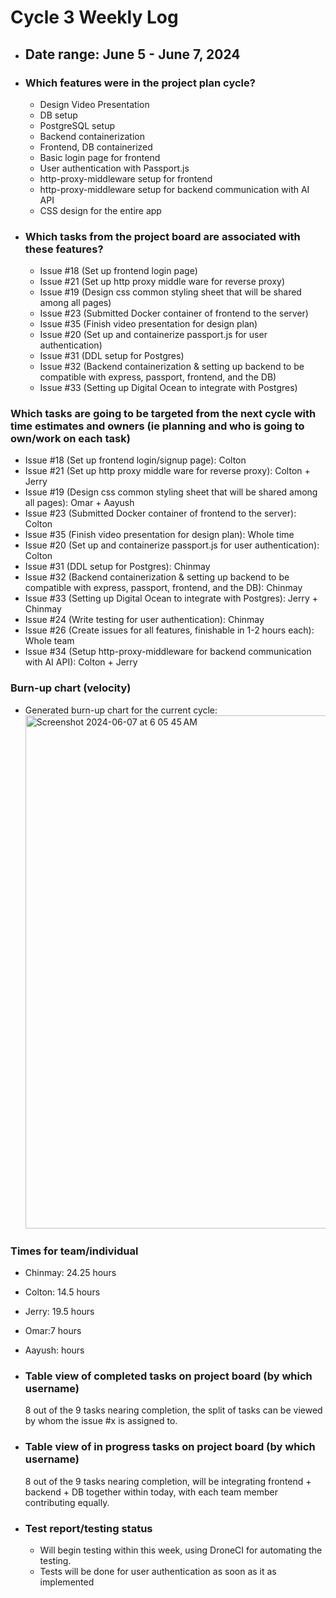 # Cycle 3 Weekly Log

- ## Date range: June 5 - June 7, 2024

- ### Which features were in the project plan cycle?

  - Design Video Presentation
  - DB setup
  - PostgreSQL setup
  - Backend containerization
  - Frontend, DB containerized
  - Basic login page for frontend
  - User authentication with Passport.js
  - http-proxy-middleware setup for frontend
  - http-proxy-middleware setup for backend communication with AI API
  - CSS design for the entire app

- ### Which tasks from the project board are associated with these features?

  - Issue #18 (Set up frontend login page)
  - Issue #21 (Set up http proxy middle ware for reverse proxy)
  - Issue #19 (Design css common styling sheet that will be shared among all pages)
  - Issue #23 (Submitted Docker container of frontend to the server)
  - Issue #35 (Finish video presentation for design plan)
  - Issue #20 (Set up and containerize passport.js for user authentication)
  - Issue #31 (DDL setup for Postgres)
  - Issue #32 (Backend containerization & setting up backend to be compatible with express, passport, frontend, and the DB)
  - Issue #33 (Setting up Digital Ocean to integrate with Postgres)

### Which tasks are going to be targeted from the next cycle with time estimates and owners (ie planning and who is going to own/work on each task)

  - Issue #18 (Set up frontend login/signup page): Colton
  - Issue #21 (Set up http proxy middle ware for reverse proxy): Colton + Jerry
  - Issue #19 (Design css common styling sheet that will be shared among all pages): Omar + Aayush
  - Issue #23 (Submitted Docker container of frontend to the server): Colton
  - Issue #35 (Finish video presentation for design plan): Whole time
  - Issue #20 (Set up and containerize passport.js for user authentication): Colton
  - Issue #31 (DDL setup for Postgres): Chinmay
  - Issue #32 (Backend containerization & setting up backend to be compatible with express, passport, frontend, and the DB): Chinmay
  - Issue #33 (Setting up Digital Ocean to integrate with Postgres): Jerry + Chinmay
  - Issue #24 (Write testing for user authentication): Chinmay
  - Issue #26 (Create issues for all features, finishable in 1-2 hours each): Whole team
  - Issue #34 (Setup http-proxy-middleware for backend communication with AI API): Colton + Jerry

### Burn-up chart (velocity)

- Generated burn-up chart for the current cycle:
    <img width="821" alt="Screenshot 2024-06-07 at 6 05 45 AM" src="https://github.com/UBCO-COSC499-Summer-2024/team-8-capstone-team-8/assets/144177741/273798fa-ce66-4510-afbf-5ac9199d78f7">

### Times for team/individual

- Chinmay: 24.25 hours
- Colton: 14.5 hours
- Jerry: 19.5 hours
- Omar:7 hours
- Aayush: hours

- ### Table view of completed tasks on project board (by which username)

  8 out of the 9 tasks nearing completion, the split of tasks can be viewed by whom the issue #x is assigned to.

- ### Table view of in progress tasks on project board (by which username)

  8 out of the 9 tasks nearing completion, will be integrating frontend + backend + DB together within today, with each team member contributing equally.

- ### Test report/testing status

  - Will begin testing within this week, using DroneCI for automating the testing.
  - Tests will be done for user authentication as soon as it as implemented
